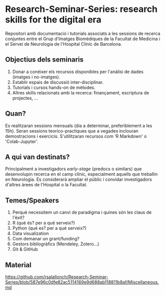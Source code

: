 # Research-Seminar-Series: research skills for the digital era

Repositori amb documentació i tutorials associats a les sessions de recerca conjuntes entre el Grup d'Imatges Biomèdiques de la Facultat de Medicina i el Servei de Neurologia de l'Hospital Clínic de Barcelona. 

## Objectius dels seminaris 
1. Donar a conéixer els recursos disponibles per l'anàlisi de dades (imatges i no-imatges). 
2. Establir espais de discussió inter-disciplinar.
3. Tutorials i cursos hands-on de mètodes.
4. Altres skills relacionats amb la recerca: finançament, escriptura de projectes, ...


## Quan? 
Es realitzaran sessions mensuals (dia a determinar, preferiblement a les 15h). Seran sessions teorico-practiques que a vegades inclouran demostracions i exercicis. S'utilitzaran recursos com 'R Markdown' o 'Colab-Jupyter'.

## A qui van destinats? 
Principalment a investigadors *early-stage* (predocs o similars) que desenvolupin recerca en el camp clínic, especialment aquells que treballin en Neurologia. Es considerarà ampliar el públic i convidar investigadors d'altres àrees de l'Hospital o la Facultat.  

## Temes/Speakers
1. Perquè necessitem un canvi de paradigma i quines són les claus de l'èxit?
2. R (qué és? per a qué serveix?)
3. Python (qué es? per a qué serveix?)
4. Data visualization
5. Com demanar un grant/funding?
6. Gestors bibliogràfics (Mendeley, Zotero...)
7. Git & GitHub

## Material

https://github.com/rsalallonch/Research-Seminar-Series/blob/587e96c0dfe82ac5114169e9d688ab118811b8af/Miscellaneous.md
